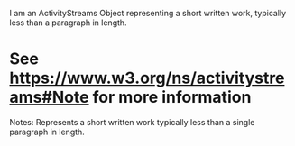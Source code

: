 I am an ActivityStreams Object representing a short written work, typically less than a paragraph in length.

See https://www.w3.org/ns/activitystreams#Note for more information
==========
 Notes: 
              Represents a short written work typically less than a single paragraph in length.
             

